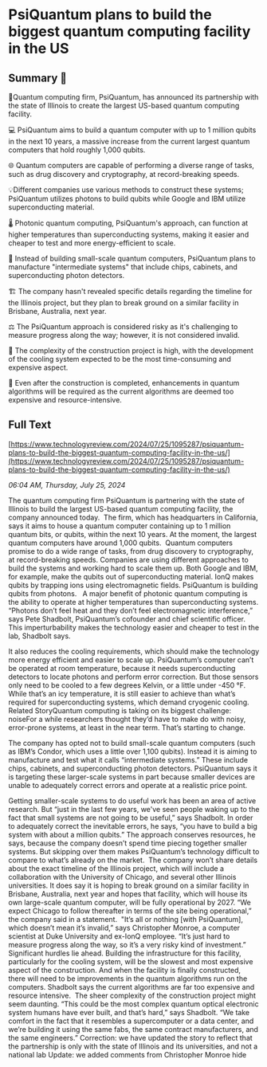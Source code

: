 # PsiQuantum plans to build the biggest quantum computing facility in the US

## Summary 🤖

🔬Quantum computing firm, PsiQuantum, has announced its partnership with the state of Illinois to create the largest US-based quantum computing facility. 

💻 PsiQuantum aims to build a quantum computer with up to 1 million qubits in the next 10 years, a massive increase from the current largest quantum computers that hold roughly 1,000 qubits. 

🌐 Quantum computers are capable of performing a diverse range of tasks, such as drug discovery and cryptography, at record-breaking speeds. 

💡Different companies use various methods to construct these systems; PsiQuantum utilizes photons to build qubits while Google and IBM utilize superconducting material.

🌡️ Photonic quantum computing, PsiQuantum's approach, can function at higher temperatures than superconducting systems, making it easier and cheaper to test and more energy-efficient to scale. 

🔎 Instead of building small-scale quantum computers, PsiQuantum plans to manufacture "intermediate systems" that include chips, cabinets, and superconducting photon detectors.

🏗️ The company hasn't revealed specific details regarding the timeline for the Illinois project, but they plan to break ground on a similar facility in Brisbane, Australia, next year.

⚖️ The PsiQuantum approach is considered risky as it's challenging to measure progress along the way; however, it is not considered invalid.

🚧 The complexity of the construction project is high, with the development of the cooling system expected to be the most time-consuming and expensive aspect.

🔧 Even after the construction is completed, enhancements in quantum algorithms will be required as the current algorithms are deemed too expensive and resource-intensive.

## Full Text

[https://www.technologyreview.com/2024/07/25/1095287/psiquantum-plans-to-build-the-biggest-quantum-computing-facility-in-the-us/](https://www.technologyreview.com/2024/07/25/1095287/psiquantum-plans-to-build-the-biggest-quantum-computing-facility-in-the-us/)

*06:04 AM, Thursday, July 25, 2024*

The quantum computing firm PsiQuantum is partnering with the state of Illinois to build the largest US-based quantum computing facility, the company announced today.  The firm, which has headquarters in California, says it aims to house a quantum computer containing up to 1 million quantum bits, or qubits, within the next 10 years. At the moment, the largest quantum computers have around 1,000 qubits.   Quantum computers promise to do a wide range of tasks, from drug discovery to cryptography, at record-breaking speeds. Companies are using different approaches to build the systems and working hard to scale them up. Both Google and IBM, for example, make the qubits out of superconducting material. IonQ makes qubits by trapping ions using electromagnetic fields. PsiQuantum is building qubits from photons.   A major benefit of photonic quantum computing is the ability to operate at higher temperatures than superconducting systems. “Photons don’t feel heat and they don’t feel electromagnetic interference,” says Pete Shadbolt, PsiQuantum’s cofounder and chief scientific officer. This imperturbability makes the technology easier and cheaper to test in the lab, Shadbolt says.

It also reduces the cooling requirements, which should make the technology more energy efficient and easier to scale up. PsiQuantum’s computer can’t be operated at room temperature, because it needs superconducting detectors to locate photons and perform error correction. But those sensors only need to be cooled to a few degrees Kelvin, or a little under -450 °F. While that’s an icy temperature, it is still easier to achieve than what’s required for superconducting systems, which demand cryogenic cooling.  Related StoryQuantum computing is taking on its biggest challenge: noiseFor a while researchers thought they’d have to make do with noisy, error-prone systems, at least in the near term. That’s starting to change.

The company has opted not to build small-scale quantum computers (such as IBM’s Condor, which uses a little over 1,100 qubits). Instead it is aiming to manufacture and test what it calls “intermediate systems.” These include chips, cabinets, and superconducting photon detectors. PsiQuantum says it is targeting these larger-scale systems in part because smaller devices are unable to adequately correct errors and operate at a realistic price point.

Getting smaller-scale systems to do useful work has been an area of active research. But “just in the last few years, we've seen people waking up to the fact that small systems are not going to be useful,” says Shadbolt. In order to adequately correct the inevitable errors, he says, “you have to build a big system with about a million qubits.” The approach conserves resources, he says, because the company doesn’t spend time piecing together smaller systems. But skipping over them makes PsiQuantum’s technology difficult to compare to what’s already on the market.  The company won’t share details about the exact timeline of the Illinois project, which will include a collaboration with the University of Chicago, and several other Illinois universities. It does say it is hoping to break ground on a similar facility in Brisbane, Australia, next year and hopes that facility, which will house its own large-scale quantum computer, will be fully operational by 2027. “We expect Chicago to follow thereafter in terms of the site being operational,” the company said in a statement.  "It’s all or nothing [with PsiQuantum], which doesn’t mean it’s invalid,” says Christopher Monroe, a computer scientist at Duke University and ex-IonQ employee. “It’s just hard to measure progress along the way, so it’s a very risky kind of investment.” Significant hurdles lie ahead. Building the infrastructure for this facility, particularly for the cooling system, will be the slowest and most expensive aspect of the construction. And when the facility is finally constructed, there will need to be improvements in the quantum algorithms run on the computers. Shadbolt says the current algorithms are far too expensive and resource intensive.  The sheer complexity of the construction project might seem daunting. “This could be the most complex quantum optical electronic system humans have ever built, and that’s hard,” says Shadbolt. “We take comfort in the fact that it resembles a supercomputer or a data center, and we’re building it using the same fabs, the same contract manufacturers, and the same engineers.” Correction: we have updated the story to reflect that the partnership is only with the state of Illinois and its universities, and not a national lab Update: we added comments from Christopher Monroe  hide

